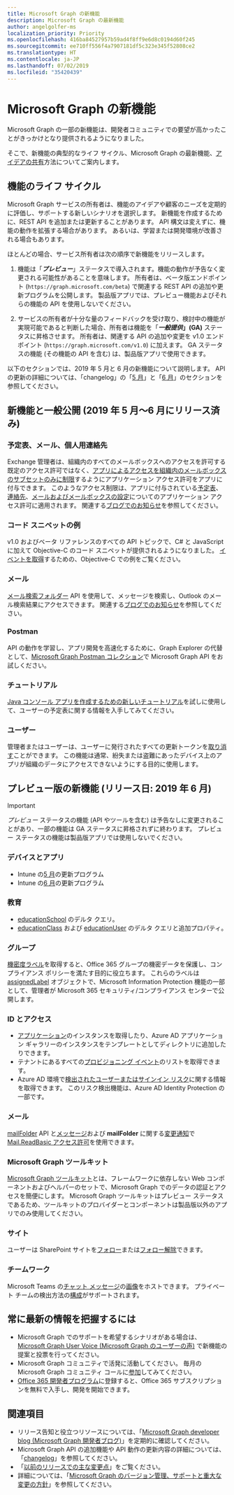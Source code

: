```yaml
---
title: Microsoft Graph の新機能
description: Microsoft Graph の最新機能
author: angelgolfer-ms
localization_priority: Priority
ms.openlocfilehash: 416ba84527957b59ad4f8ff9e6d8c0194d60f245
ms.sourcegitcommit: ee710ff556f4a7907181df5c323e345f52808ce2
ms.translationtype: HT
ms.contentlocale: ja-JP
ms.lasthandoff: 07/02/2019
ms.locfileid: "35420439"
---
```

# <a name="whats-new-in-microsoft-graph"></a>Microsoft Graph の新機能

Microsoft Graph の一部の新機能は、開発者コミュニティでの要望が高かったことがきっかけとなり提供されるようになりました。 

そこで、新機能の典型的なライフ サイクル、Microsoft Graph の最新機能、[アイデアの共有](#want-to-stay-in-the-loop)方法についてご案内します。

## <a name="life-cycle-of-a-feature"></a>機能のライフ サイクル

Microsoft Graph サービスの所有者は、機能のアイデアや顧客のニーズを定期的に評価し、サポートする新しいシナリオを選択します。 新機能を作成するために、REST API を追加または更新することがあります。 API 構文は変えずに、機能の動作を拡張する場合があります。 あるいは、学習または開発環境が改善される場合もあります。

ほとんどの場合、サービス所有者は次の順序で新機能をリリースします。

1. 機能は「**_プレビュー_**」ステータスで導入されます。機能の動作が予告なく変更される可能性があることを意味します。 所有者は、ベータ版エンドポイント (`https://graph.microsoft.com/beta`) で関連する REST API の追加や更新プログラムを公開します。 製品版アプリでは、プレビュー機能およびそれらの機能の API を使用しないでください。

2. サービスの所有者が十分な量のフィードバックを受け取り、検討中の機能が実現可能であると判断した場合、所有者は機能を「**_一般提供_」(GA)** ステータスに昇格させます。 所有者は、関連する API の追加や変更を v1.0 エンドポイント (`https://graph.microsoft.com/v1.0`) に加えます。 GA ステータスの機能 (その機能の API を含む) は、製品版アプリで使用できます。

以下のセクションでは、2019 年 5 月と 6 月の新機能について説明します。 API の更新の詳細については、「changelog」の「[5 月](changelog.md#may-2019)」と「[6 月](changelog.md#june-2019)」のセクションを参照してください。 

## <a name="new-and-generally-available-released-may---june-2019"></a>新機能と一般公開 (2019 年 5 月～6 月にリリース済み)

### <a name="calendar-mail-and-personal-contacts"></a>予定表、メール、個人用連絡先
Exchange 管理者は、組織内のすべてのメールボックスへのアクセスを許可する既定のアクセス許可ではなく、[アプリによるアクセスを組織内のメールボックスのサブセットのみに制限](auth-limit-mailbox-access.md)するようにアプリケーション アクセス許可をアプリに付与できます。 このようなアクセス制限は、アプリに付与されている[予定表](permissions-reference.md#calendars-permissions)、[連絡先](permissions-reference.md#contacts-permissions)、[メールおよびメールボックスの設定](permissions-reference.md#mail-permissions)についてのアプリケーション アクセス許可に適用されます。 関連する[ブログでのお知らせ](https://developer.microsoft.com/en-us/graph/blogs/scoping-microsoft-graph-application-permissions-to-specific-exchange-online-mailboxes/)を参照してください。

### <a name="example-code-snippets"></a>コード スニペットの例
v1.0 およびベータ リファレンスのすべての API トピックで、C# と JavaScript に加えて Objective-C のコード スニペットが提供されるようになりました。 [イベントを取得](/graph/api/event-get?view=graph-rest-1.0&tabs=objective-c#example)するための、Objective-C での例をご覧ください。

### <a name="mail"></a>メール
[メール検索フォルダー](/graph/api/resources/mailsearchfolder?view=graph-rest-1.0) API を使用して、メッセージを検索し、Outlook のメール検索結果にアクセスできます。 関連する[ブログでのお知らせ](https://developer.microsoft.com/en-us/graph/blogs/mail-search-folder-support-for-microsoft-graph-apis/)を参照してください。

### <a name="postman"></a>Postman
API の動作を学習し、アプリ開発を高速化するために、Graph Explorer の代替として、[Microsoft Graph Postman コレクション](use-postman.md)で Microsoft Graph API をお試しください。

### <a name="tutorials"></a>チュートリアル
[Java コンソール アプリを作成するための新しいチュートリアル](/graph/tutorials/java)を試しに使用して、ユーザーの予定表に関する情報を入手してみてください。

### <a name="user"></a>ユーザー
管理者またはユーザーは、ユーザーに発行されたすべての更新トークンを[取り消す](/graph/api/user-revokesigninsessions?view=graph-rest-1.0)ことができます。 この機能は通常、紛失または盗難にあったデバイス上のアプリが組織のデータにアクセスできないようにする目的に使用します。


## <a name="new-in-preview-released-may---june-2019"></a>プレビュー版の新機能 (リリース日: 2019 年 6 月)

> [!IMPORTANT]
> _プレビュー_ ステータスの機能 (API やツールを含む) は予告なしに変更されることがあり、一部の機能は GA ステータスに昇格されずに終わります。 プレビュー ステータスの機能は製品版アプリでは使用しないでください。

### <a name="devices-and-apps"></a>デバイスとアプリ
- Intune の[5 月](changelog.md#may-2019)の更新プログラム 
- Intune の[6 月](changelog.md#june-2019)の更新プログラム

### <a name="education"></a>教育
- [educationSchool](/graph/api/resources/educationschool?view=graph-rest-beta) のデルタ クエリ。
- [educationClass](/graph/api/resources/educationclass?view=graph-rest-beta) および [educationUser](/graph/api/resources/educationuser?view=graph-rest-beta) のデルタ クエリと追加プロパティ。

### <a name="group"></a>グループ
[機密度ラベル](/graph/api/resources/assignedlabel?view=graph-rest-beta)を取得すると、Office 365 グループの機密データを保護し、コンプライアンス ポリシーを満たす目的に役立ちます。 これらのラベルは [assignedLabel](/graph/api/resources/assignedlabel?view=graph-rest-beta) オブジェクトで、Microsoft Information Protection 機能の一部として、管理者が Microsoft 365 セキュリティ/コンプライアンス センターで公開します。 

### <a name="identity-and-access"></a>ID とアクセス
- [アプリケーション](/graph/api/resources/applicationtemplate?view=graph-rest-beta)のインスタンスを取得したり、Azure AD アプリケーション ギャラリーのインスタンスをテンプレートとしてディレクトリに追加したりできます。
- テナントにあるすべての[プロビジョニング イベント](/graph/api/resources/provisioningobjectsummary?view=graph-rest-beta)のリストを取得できます。
- Azure AD 環境で[検出されたユーザーまたはサインイン リスク](/graph/api/resources/riskdetection?view=graph-rest-beta)に関する情報を取得できます。 このリスク検出機能は、Azure AD Identity Protection の一部です。

### <a name="mail"></a>メール
[mailFolder](/graph/api/resources/mailfolder?view=graph-rest-beta) API と[メッセージ](/graph/api/resources/message?view=graph-rest-beta)および **mailFolder** に関する[変更通知](webhooks.md)で [Mail.ReadBasic アクセス許可](permissions-reference.md#mail-permissions)を使用できます。

### <a name="microsoft-graph-toolkit"></a>Microsoft Graph ツールキット
[Microsoft Graph ツールキット](/graph/toolkit/overview)とは、フレームワークに依存しない Web コンポーネントおよびヘルパーのセットで、Microsoft Graph でのデータの認証とアクセスを簡便にします。 Microsoft Graph ツールキットはプレビュー ステータスであるため、ツールキットのプロバイダーとコンポーネントは製品版以外のアプリでのみ使用してください。

### <a name="sites"></a>サイト
ユーザーは SharePoint サイトを[フォロー](/graph/api/site-follow?view=graph-rest-beta)または[フォロー解除](/graph/api/site-unfollow?view=graph-rest-beta)できます。

### <a name="teamwork"></a>チームワーク
Microsoft Teams の[チャット メッセージ](/graph/api/resources/chatmessage?view=graph-rest-beta)の[画像](/graph/api/resources/chatmessagehostedimage?view=graph-rest-beta)をホストできます。
プライベート チームの検出方法の[構成](/graph/api/resources/teamdiscoverysettings?view=graph-rest-beta)がサポートされます。


## <a name="want-to-stay-in-the-loop"></a>常に最新の情報を把握するには
- Microsoft Graph でのサポートを希望するシナリオがある場合は、 [Microsoft Graph User Voice (Microsoft Graph のユーザーの声)](https://microsoftgraph.uservoice.com/forums/920506-microsoft-graph-feature-requests) で新機能の提案と投票を行ってください。
- Microsoft Graph コミュニティで活発に活動してください。 毎月の Microsoft Graph コミュニティ コールに[参加](https://aka.ms/microsoftgraphcall)してみてください。
- 
  [Office 365 開発者プログラム](https://developer.microsoft.com/ja-JP/office/dev-program)に登録すると、Office 365 サブスクリプションを無料で入手し、開発を開始できます。


## <a name="see-also"></a>関連項目
- リリース告知と役立つリソースについては、「[Microsoft Graph developer blog (Microsoft Graph 開発者ブログ)](https://developer.microsoft.com/en-us/graph/blogs/)」を定期的に確認してください。
- Microsoft Graph API の追加機能や API 動作の更新内容の詳細については、「[changelog](changelog.md)」を参照してください。
- 「[以前のリリースでの主な変更点](whats-new-earlier.md)」をご覧ください。
- 詳細については、「[Microsoft Graph のバージョン管理、サポートと重大な変更の方針](versioning-and-support.md)」を参照してください。


